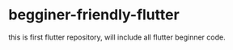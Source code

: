 # begginer-friendly-flutter
this is first flutter repository, will include all flutter beginner code.

